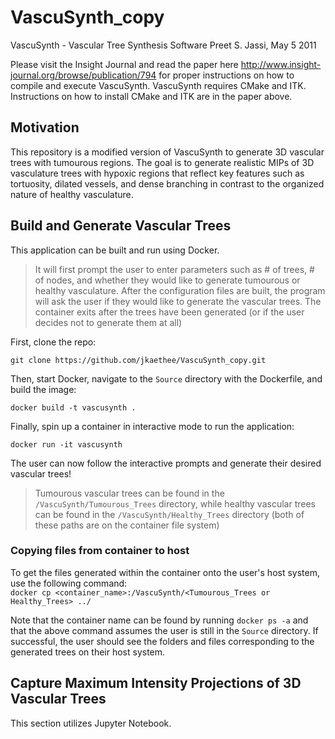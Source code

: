 # VascuSynth_copy
VascuSynth - Vascular Tree Synthesis Software
Preet S. Jassi, May 5 2011

Please visit the Insight Journal and read the paper here http://www.insight-journal.org/browse/publication/794 for proper instructions on how to compile and execute VascuSynth.  VascuSynth requires CMake and ITK.  Instructions on how to install CMake and ITK are in the paper above.

## Motivation
This repository is a modified version of VascuSynth to generate 3D vascular trees with tumourous regions. The goal is to generate realistic MIPs of 3D vasculature trees with hypoxic regions that reflect key features such as tortuosity, dilated vessels, and dense branching in contrast to the organized nature of healthy vasculature.

## Build and Generate Vascular Trees
This application can be built and run using Docker.
> It will first prompt the user to enter parameters such as # of trees, # of nodes, and whether they would like to generate tumourous or healthy vasculature. After the configuration files are built, the program will ask the user if they would like to generate the vascular trees. The container exits after the trees have been generated (or if the user decides not to generate them at all)

First, clone the repo:  

`git clone https://github.com/jkaethee/VascuSynth_copy.git`  

Then, start Docker, navigate to the `Source` directory with the Dockerfile, and build the image:  

`docker build -t vascusynth .`  

Finally, spin up a container in interactive mode to run the application:  

`docker run -it vascusynth`

The user can now follow the interactive prompts and generate their desired vascular trees!
> Tumourous vascular trees can be found in the `/VascuSynth/Tumourous_Trees` directory, while healthy vascular trees can be found in the `/VascuSynth/Healthy_Trees` directory (both of these paths are on the container file system)

### Copying files from container to host
To get the files generated within the container onto the user's host system, use the following command:  
`docker cp <container_name>:/VascuSynth/<Tumourous_Trees or Healthy_Trees> ../`

Note that the container name can be found by running `docker ps -a` and that the above command assumes the user is still in the `Source` directory.
If successful, the user should see the folders and files corresponding to the generated trees on their host system.

## Capture Maximum Intensity Projections of 3D Vascular Trees
This section utilizes Jupyter Notebook.
